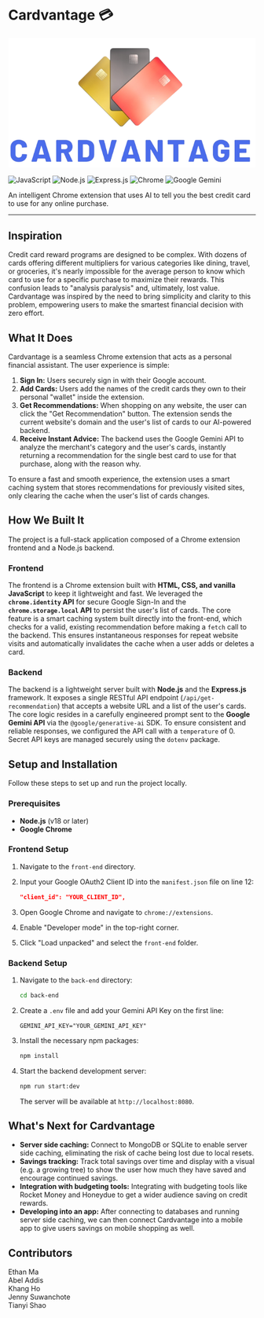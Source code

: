 # Cardvantage 💳
![Cardvantage Logo](https://github.com/KhangHo10/Cardvantage/blob/main/front-end/icons/Logo.png)

![JavaScript](https://img.shields.io/badge/JavaScript-F7DF1E?style=for-the-badge&logo=javascript&logoColor=black)
![Node.js](https://img.shields.io/badge/Node.js-339933?style=for-the-badge&logo=nodedotjs&logoColor=white)
![Express.js](https://img.shields.io/badge/Express.js-000000?style=for-the-badge&logo=express&logoColor=white)
![Chrome](https://img.shields.io/badge/Google_Chrome-4285F4?style=for-the-badge&logo=GoogleChrome&logoColor=white)
![Google Gemini](https://img.shields.io/badge/Google_Gemini-8E77EE?style=for-the-badge&logo=google&logoColor=white)

An intelligent Chrome extension that uses AI to tell you the best credit card to use for any online purchase.

---

## Inspiration

Credit card reward programs are designed to be complex. With dozens of cards offering different multipliers for various categories like dining, travel, or groceries, it's nearly impossible for the average person to know which card to use for a specific purchase to maximize their rewards. This confusion leads to "analysis paralysis" and, ultimately, lost value. Cardvantage was inspired by the need to bring simplicity and clarity to this problem, empowering users to make the smartest financial decision with zero effort.

## What It Does

Cardvantage is a seamless Chrome extension that acts as a personal financial assistant. The user experience is simple:

1.  **Sign In:** Users securely sign in with their Google account.
2.  **Add Cards:** Users add the names of the credit cards they own to their personal "wallet" inside the extension.
3.  **Get Recommendations:** When shopping on any website, the user can click the "Get Recommendation" button. The extension sends the current website's domain and the user's list of cards to our AI-powered backend.
4.  **Receive Instant Advice:** The backend uses the Google Gemini API to analyze the merchant's category and the user's cards, instantly returning a recommendation for the single best card to use for that purchase, along with the reason why.

To ensure a fast and smooth experience, the extension uses a smart caching system that stores recommendations for previously visited sites, only clearing the cache when the user's list of cards changes.

## How We Built It

The project is a full-stack application composed of a Chrome extension frontend and a Node.js backend.

### Frontend

The frontend is a Chrome extension built with **HTML, CSS, and vanilla JavaScript** to keep it lightweight and fast. We leveraged the **`chrome.identity` API** for secure Google Sign-In and the **`chrome.storage.local` API** to persist the user's list of cards. The core feature is a smart caching system built directly into the front-end, which checks for a valid, existing recommendation before making a `fetch` call to the backend. This ensures instantaneous responses for repeat website visits and automatically invalidates the cache when a user adds or deletes a card.

### Backend

The backend is a lightweight server built with **Node.js** and the **Express.js** framework. It exposes a single RESTful API endpoint (`/api/get-recommendation`) that accepts a website URL and a list of the user's cards. The core logic resides in a carefully engineered prompt sent to the **Google Gemini API** via the `@google/generative-ai` SDK. To ensure consistent and reliable responses, we configured the API call with a `temperature` of 0. Secret API keys are managed securely using the `dotenv` package.

## Setup and Installation

Follow these steps to set up and run the project locally.

### Prerequisites

* **Node.js** (v18 or later)
* **Google Chrome**

### Frontend Setup

1.  Navigate to the `front-end` directory.
2.  Input your Google OAuth2 Client ID into the `manifest.json` file on line 12:

    ```json
    "client_id": "YOUR_CLIENT_ID",
    ```

3.  Open Google Chrome and navigate to `chrome://extensions`.
4.  Enable "Developer mode" in the top-right corner.
5.  Click "Load unpacked" and select the `front-end` folder.

### Backend Setup

1.  Navigate to the `back-end` directory:
    ```bash
    cd back-end
    ```

2.  Create a `.env` file and add your Gemini API Key on the first line:
    ```
    GEMINI_API_KEY="YOUR_GEMINI_API_KEY"
    ```

3.  Install the necessary npm packages:
    ```bash
    npm install
    ```

4.  Start the backend development server:
    ```bash
    npm run start:dev
    ```
    The server will be available at `http://localhost:8080`.

## What's Next for Cardvantage

* **Server side caching:** Connect to MongoDB or SQLite to enable server side caching, eliminating the risk of cache being lost due to local resets.
* **Savings tracking:** Track total savings over time and display with a visual (e.g. a growing tree) to show the user how much they have saved and encourage continued savings.
* **Integration with budgeting tools:** Integrating with budgeting tools like Rocket Money and Honeydue to get a wider audience saving on credit rewards.
* **Developing into an app:** After connecting to databases and running server side caching, we can then connect Cardvantage into a mobile app to give users savings on mobile shopping as well.

## Contributors
Ethan Ma <br />
Abel Addis <br />
Khang Ho <br />
Jenny Suwanchote <br />
Tianyi Shao
